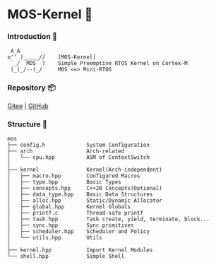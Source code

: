 # MOS-Kernel 🥗

### Introduction 🦉
```
 A_A       _
o'' )_____//    [MOS-Kernel]
 `_/  MOS  )    Simple Preemptive RTOS Kernel on Cortex-M
 (_(_/--(_/     MOS <=> Mini-RTOS
```

### Repository 📦
[Gitee](https://gitee.com/Eplankton/mos-kernel) | [GitHub](https://github.com/Eplankton/mos-kernel) 

### Structure 🏀
```
mos
├── config.h             System Configuration
├── arch                 Arch-related
│   └── cpu.hpp          ASM of ContextSwitch
│
├── kernel               Kernel(Arch-independent)
│   ├── macro.hpp        Configured Macros
│   ├── type.hpp         Basic Types
│   ├── concepts.hpp     C++20 Concepts(Optional)
│   ├── data_type.hpp    Basic Data Structures
│   ├── alloc.hpp        Static/Dynamic Allocator
│   ├── global.hpp       Kernel Globals
│   ├── printf.c         Thread-safe printf
│   ├── task.hpp         Task create, yield, terminate, block...
│   ├── sync.hpp         Sync primitives
│   ├── scheduler.hpp    Scheduler and Policy
│   └── utils.hpp        Utils
│
├── kernel.hpp           Import Kernel Modules
└── shell.hpp            Simple Shell
```